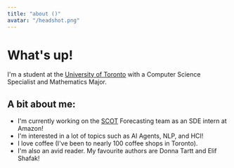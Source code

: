 ```yaml
---
title: "about ()"
avatar: "/headshot.png"
---
```


# What's up!

I'm a student at the [University of Toronto](https://www.utoronto.ca/) with a Computer Science Specialist and Mathematics Major.

## A bit about me:

- I'm currently working on the [SCOT](https://www.amazon.science/tag/supply-chain-optimization-technologies) Forecasting team as an SDE intern at Amazon!
- I'm interested in a lot of topics such as AI Agents, NLP, and HCI!
- I love coffee (I've been to nearly 100 coffee shops in Toronto).
- I'm also an avid reader. My favourite authors are Donna Tartt and Elif Shafak! 